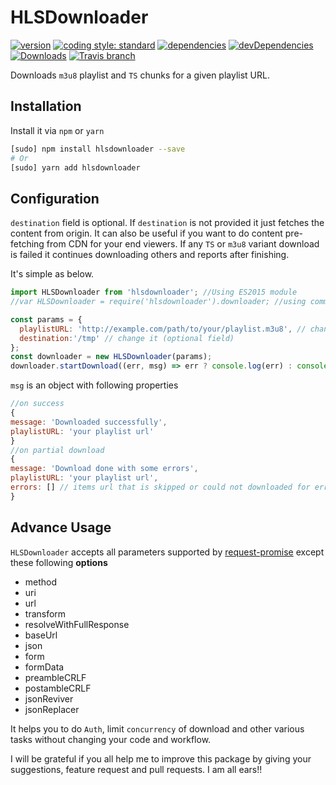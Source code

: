 HLSDownloader
==============
[![version][npm-version]][npm-url] [![coding style: standard][standard-svg]][standard-site]  [![dependencies][npm-dependencies]][dep-status] [![devDependencies][npm-dev-dependencies]][devdep-status] [![Downloads][npm-total-downloads]][npm-url] [![Travis branch](https://img.shields.io/travis/nmrony/hlsdownloader/master.svg?style=flat-square)](https://travis-ci.org/nmrony/hlsdownloader)

Downloads `m3u8` playlist and `TS` chunks for a given playlist URL.

Installation
------------
Install it via `npm` or `yarn`

```sh
[sudo] npm install hlsdownloader --save
# Or
[sudo] yarn add hlsdownloader
```

Configuration
-------------
`destination` field is optional. If `destination` is not provided it just fetches the content from origin.
It can also be useful if you want to do content pre-fetching from CDN for your end viewers. If any `TS` or `m3u8`
 variant download is failed it continues downloading others and reports after finishing.

It's simple as below.

```js
import HLSDownloader from 'hlsdownloader'; //Using ES2015 module
//var HLSDownloader = require('hlsdownloader').downloader; //using commonJS module

const params = {
  playlistURL: 'http://example.com/path/to/your/playlist.m3u8', // change it
  destination:'/tmp' // change it (optional field)
};
const downloader = new HLSDownloader(params);
downloader.startDownload((err, msg) => err ? console.log(err) : console.log(msg));
```
`msg` is an object with following properties

```js
//on success
{
message: 'Downloaded successfully',
playlistURL: 'your playlist url'
}
//on partial download
{
message: 'Download done with some errors',
playlistURL: 'your playlist url',
errors: [] // items url that is skipped or could not downloaded for error
}
```
Advance Usage
---------------

`HLSDownloader` accepts all parameters supported by [request-promise][request-promise] except these following **options**

- method
- uri
- url
- transform
- resolveWithFullResponse
- baseUrl
- json
- form
- formData
- preambleCRLF
- postambleCRLF
- jsonReviver
- jsonReplacer


It helps you to do `Auth`, limit `concurrency` of download and other various tasks without changing your code and workflow.


I will be grateful if you all help me to improve this package by giving your suggestions, feature request and
pull requests. I am all ears!!

[npm-badge]: https://nodei.co/npm/hlsdownloader.png?compact=true
[npm-version]: https://img.shields.io/npm/v/hlsdownloader.svg?style=flat-square
[npm-dependencies]: https://img.shields.io/david/nmrony/hlsdownloader.svg?style=flat-square
[npm-dev-dependencies]: https://img.shields.io/david/dev/nmrony/hlsdownloader.svg?style=flat-square
[npm-total-downloads]: https://img.shields.io/npm/dm/hlsdownloader.svg?style=flat-square
[npm-url]: https://www.npmjs.com/package/hlsdownloader
[dep-status]: https://david-dm.org/nmrony/hlsdownloader#info=dependencies&view=table
[devdep-status]: https://david-dm.org/nmrony/hlsdownloader#info=devDependencies&view=table
[standard-svg]: https://img.shields.io/badge/code%20style-standard-brightgreen.svg
[standard-site]: http://standardjs.com
[request-promise]: https://github.com/request/request-promise